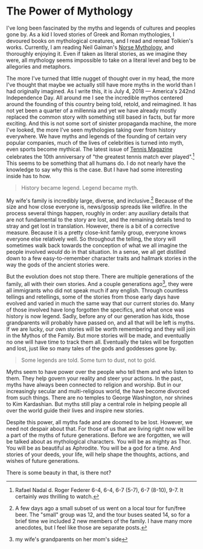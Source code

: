# The Power of Mythology

I've long been fascinated by the myths and legends of cultures and peoples gone by. As a kid I loved stories of Greek and Roman mythologies, I devoured books on mythological creatures, and I read and reread Tolkien's works. Currently, I am reading Neil Gaiman's [Norse Mythology][1], and thoroughly enjoying it. Even if taken as literal stories, as we imagine they were, all mythology seems impossible to take on a literal level and beg to be allegories and metaphors.

The more I've turned that little nugget of thought over in my head, the more I've thought that maybe we actually still have more myths in the world than I had originally imagined. As I write this, it is July 4, 2018 — America's 242nd Independence Day. All around me I see the incredible mythos centered around the founding of this country being told, retold, and reimagined. It has not yet been a quarter of a millennia and yet we have already mostly replaced the common story with something still based in facts, but far more exciting. And this is not some sort of sinister propaganda machine, the more I've looked, the more I've seen mythologies taking over from history everywhere. We have myths and legends of the founding of certain very popular companies, much of the lives of celebrities is turned into myth, even sports become mythical. The latest issue of [Tennis Magazine][2] celebrates the 10th anniversary of "the greatest tennis match ever played".[^3] This seems to be something that all humans do. I do not nearly have the knowledge to say why this is the case. But I have had some interesting inside has to how.

> History became legend. Legend became myth.

My wife's family is incredibly large, diverse, and inclusive.[^4] Because of the size and how close everyone is, news/gossip spreads like wildfire. In the process several things happen, roughly in order: any auxiliary details that are not fundamental to the story are lost, and the remaining details tend to stray and get lost in translation. However, there is a bit of a corrective measure. Because it is a pretty close-knit family group, everyone knows everyone else relatively well. So throughout the telling, the story will sometimes walk back towards the conception of what we all imagine the people involved _would_ do in that situation. In a sense, we all get distilled down to a few easy-to-remember character traits and hallmark stories in the way the gods of the ancient stories were. 

But the evolution does not stop there. There are multiple generations of the family, all with their own stories. And a couple generations ago[^5], they were all immigrants who did not speak much if any english. Through countless tellings and retellings, some of the stories from those early days have evolved and varied in much the same way that our current stories do. Many of those involved have long forgotten the specifics, and what once was history is now legend. Sadly, before any of our generation has kids, those grandparents will probably have passed on, and all that will be left is myths. If we are lucky, our own stories will be worth remembering and they will join in the Mythos of the Family. But more stories will be made, and eventually no one will have time to track them all. Eventually the tales will be forgotten and lost, just like so many tales of the gods and goddesses gone by.

> Some legends are told. Some turn to dust, not to gold.

Myths seem to have power over the people who tell them and who listen to them. They help govern your reality and steer your actions. In the past, myths have always been connected to religion and worship. But in our increasingly secular and multi-religious world, the have become divorced from such things. There are no temples to George Washington, nor shrines to Kim Kardashian. But myths still play a central role in helping people all over the world guide their lives and inspire new stories. 

Despite this power, all myths fade and are doomed to be lost. However, we need not despair about that. For those of us that are living right now will be a part of the myths of future generations. Before we are forgotten, we will be talked about as mythological characters. You will be as mighty as Thor. You will be as beautiful as Aphrodite. You will be a god for a time. And stories of your deeds, your life, will help shape the thoughts, actions, and wishes of future generations. 

There is some beauty in that, is there not?

[1]: http://neilgaiman.com/works/Books/Norse+Mythology/
[2]: http://www.tennis.com/tags/strokes-genius/
[^3]: Rafael Nadal d. Roger Federer 6-4, 6-4, 6-7 (5-7), 6-7 (8-10), 9-7. It certainly _was_ thrilling to watch.
[^4]: A few days ago a small subset of us went on a local tour for fun/free beer. The "small" group was 12, and the tour buses seated 14, so for a brief time we included 2 new members of the family. I have many more anecdotes, but I feel like those are separate posts.
[^5]: my wife's grandparents on her mom's side